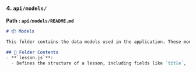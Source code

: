 ### **4. `api/models/`**
**Path : `api/models/README.md`**
```markdown
# 📦 Models

This folder contains the data models used in the application. These models define the structure and rules for the data stored in the database.

## 📂 Folder Contents
- **`lesson.js`**:
  - Defines the structure of a lesson, including fields like `title`, `description`, and `code`.
